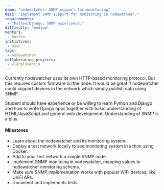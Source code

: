 ```yaml
---
name: "nodewatcher: SNMP support for monitoring"
desc: "Implement SNMP support for monitoring in nodewathcer."
requirements:
 - "Python/Django, SNMP experience."
difficulty: "medium"
mentors:
 - kostko
initiatives:
 - GSoC
tags:
 - nodewatcher
collaborating_projects:
 - wlanslovenija
---
```


Currently nodewatcher uses its own HTTP-based monitoring protocol. But this requires custom firmware on the node. It would be great if nodewatcher could support devices in the network which simply publish data using SNMP.

Student should have experience or be willing to learn Python and Django and how to write Django apps together with basic understanding of HTML/JavaScript and general web development. Understanding of SNMP is a plus.

#### Milestones

* Learn about the nodewatcher and its monitoring system.
* Deploy a test network locally to see monitoring system in action using Docker.
* Add to your test network a simple SNMP node.
* Implement SNMP monitoing in nodewatcher, mapping values to nodewatcher monitoring schema.
* Make sure SNMP implementation works with popular WiFi devices, like UniFi APs.
* Document and implements tests.
